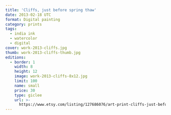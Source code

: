 ```yaml
---
title: 'Cliffs, just before spring thaw'
date: 2013-02-18 UTC
format: Digital painting
category: prints
tags:
  - india ink
  - watercolor
  - digital
cover: work-2013-cliffs.jpg
thumb: work-2013-cliffs-thumb.jpg
editions:
  - border: 1
    width: 8
    height: 12
    image: work-2013-cliffs-8x12.jpg
    limit: 100
    name: small
    price: 30
    type: giclee
    url: >-
      https://www.etsy.com/listing/127686076/art-print-cliffs-just-before-spring-thaw
---
```



